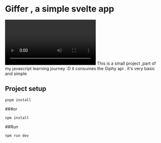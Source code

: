# Giffer , a simple svelte app

![alt text](https://i.imgur.com/kfsCevQ.mp4)
This is a small project ,part of my javascript learning journey :D
it consumes the Giphy api . it's very basic and simple

## Project setup

```
pnpm install
```

###or

```
npm install
```

##Run

```
npm run dev
```
